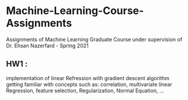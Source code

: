 # Machine-Learning-Course-Assignments
Assignments of Machine Learning Graduate Course under supervision of Dr. Ehsan Nazerfard - Spring 2021  

## HW1 :  
implementation of linear Refression with gradient descent algorithm  
getting familiar with concepts such as: correlation, multivariate linear Regression, feature selection, Regularization, Normal Equation, ...


